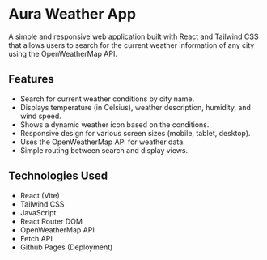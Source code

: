 # Aura Weather App

A simple and responsive web application built with React and Tailwind CSS that allows users to search for the current weather information of any city using the OpenWeatherMap API.

## Features

- Search for current weather conditions by city name.
- Displays temperature (in Celsius), weather description, humidity, and wind speed.
- Shows a dynamic weather icon based on the conditions.
- Responsive design for various screen sizes (mobile, tablet, desktop).
- Uses the OpenWeatherMap API for weather data.
- Simple routing between search and display views.

## Technologies Used

- React (Vite)
- Tailwind CSS
- JavaScript
- React Router DOM
- OpenWeatherMap API
- Fetch API
- Github Pages (Deployment)
